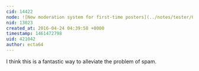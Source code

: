 ```yaml
---
cid: 14422
node: ![New moderation system for first-time posters](../notes/tester/04-23-2016/new-moderation-system-for-first-time-posters)
nid: 13023
created_at: 2016-04-24 04:39:58 +0000
timestamp: 1461472798
uid: 421042
author: ecta64
---
```


I think this is a fantastic way to alleviate the problem of spam.